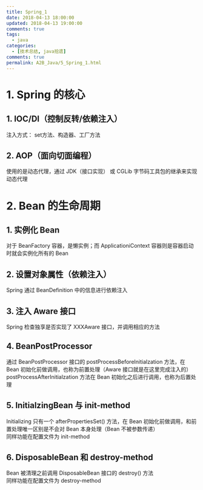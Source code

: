 ```yaml
---
title: Spring_1
date: 2018-04-13 18:00:00
updated: 2018-04-13 19:00:00
comments: true
tags:
  - java
categories: 
  - [技术总结, java拾遗]
comments: true
permalink: A2B_Java/5_Spring_1.html    
---
```


# 1. Spring 的核心

## 1. IOC/DI（控制反转/依赖注入）

注入方式： set方法、构造器、工厂方法

## 2. AOP（面向切面编程）

使用的是动态代理，通过 JDK（接口实现） 或 CGLib 字节码工具包的继承来实现动态代理

# 2. Bean 的生命周期

## 1. 实例化 Bean

对于 BeanFactory 容器，是懒实例；而 ApplicationiContext 容器则是容器启动时就会实例化所有的 Bean

## 2. 设置对象属性（依赖注入）

Spring 通过 BeanDefinition 中的信息进行依赖注入

## 3. 注入 Aware 接口

Spring 检查独享是否实现了 XXXAware 接口，并调用相应的方法

## 4. BeanPostProcessor

通过 BeanPostProcessor 接口的 postProcessBeforeInitialzation 方法，在 Bean 初始化前做调用，也称为前置处理（Aware 接口就是在这里完成注入的）  
postProcessAfterInitialzation 方法在 Bean 初始化之后进行调用，也称为后置处理

## 5. InitialzingBean 与 init-method

Initializing 只有一个 afterPropertiesSet() 方法，在 Bean 初始化前做调用，和前置处理唯一区别是不会对 Bean 本身处理（Bean 不被参数传递）  
同样功能在配置文件为 init-method

## 6. DisposableBean 和 destroy-method

Bean 被清理之前调用 DisposableBean 接口的 destroy() 方法  
同样功能在配置文件为 destroy-method

